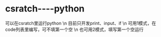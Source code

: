 # csratch----python
可以在csratch里运行python \n
目前只开发print、input、if \n
可用1模式，在code列表里编写，可不填第一个空 \n
也可用2模式，填写第一个空运行

